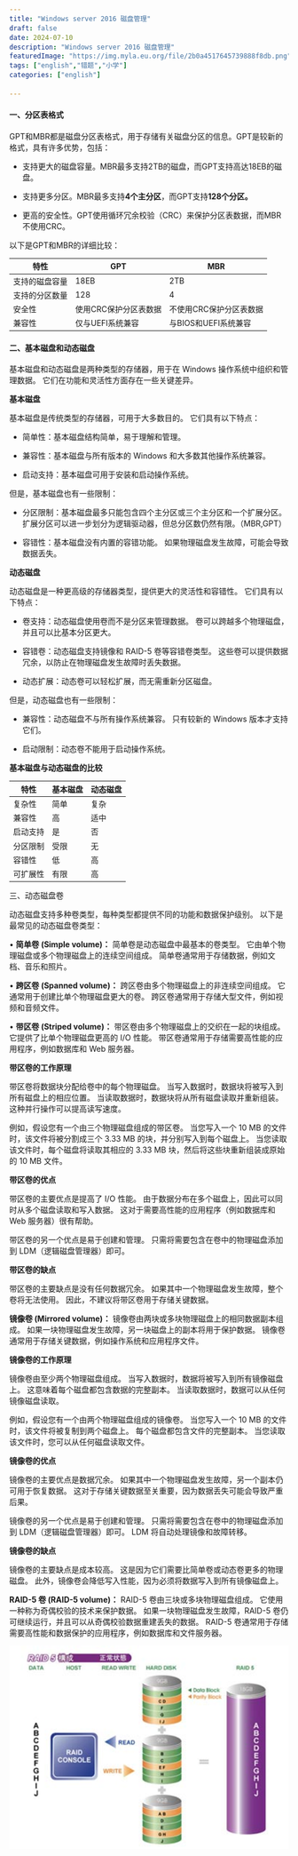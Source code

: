 ```yaml
---
title: "Windows server 2016 磁盘管理"
draft: false
date: 2024-07-10
description: "Windows server 2016 磁盘管理"
featuredImage: "https://img.myla.eu.org/file/2b0a4517645739888f8db.png"
tags: ["english","错题","小学"]
categories: ["english"]

---
```


#### **一、分区表格式**

GPT和MBR都是磁盘分区表格式，用于存储有关磁盘分区的信息。GPT是较新的格式，具有许多优势，包括：

- 支持更大的磁盘容量。MBR最多支持2TB的磁盘，而GPT支持高达18EB的磁盘。

- 支持更多分区。MBR最多支持**4个主分区**，而GPT支持**128个分区。**

- 更高的安全性。GPT使用循环冗余校验（CRC）来保护分区表数据，而MBR不使用CRC。

以下是GPT和MBR的详细比较：

| **特性**       | **GPT**               | **MBR**                 |
| -------------- | --------------------- | ----------------------- |
| 支持的磁盘容量 | 18EB                  | 2TB                     |
| 支持的分区数量 | 128                   | 4                       |
| 安全性         | 使用CRC保护分区表数据 | 不使用CRC保护分区表数据 |
| 兼容性         | 仅与UEFI系统兼容      | 与BIOS和UEFI系统兼容    |

#### 二、基本磁盘和动态磁盘

基本磁盘和动态磁盘是两种类型的存储器，用于在 Windows 操作系统中组织和管理数据。 它们在功能和灵活性方面存在一些关键差异。

**基本磁盘**

基本磁盘是传统类型的存储器，可用于大多数目的。 它们具有以下特点：

- 简单性：基本磁盘结构简单，易于理解和管理。

- 兼容性：基本磁盘与所有版本的 Windows 和大多数其他操作系统兼容。

- 启动支持：基本磁盘可用于安装和启动操作系统。

但是，基本磁盘也有一些限制：

- 分区限制：基本磁盘最多只能包含四个主分区或三个主分区和一个扩展分区。 扩展分区可以进一步划分为逻辑驱动器，但总分区数仍然有限。（MBR,GPT）

- 容错性：基本磁盘没有内置的容错功能。 如果物理磁盘发生故障，可能会导致数据丢失。

**动态磁盘**

动态磁盘是一种更高级的存储器类型，提供更大的灵活性和容错性。 它们具有以下特点：

- 卷支持：动态磁盘使用卷而不是分区来管理数据。 卷可以跨越多个物理磁盘，并且可以比基本分区更大。

- 容错卷：动态磁盘支持镜像和 RAID-5 卷等容错卷类型。 这些卷可以提供数据冗余，以防止在物理磁盘发生故障时丢失数据。

- 动态扩展：动态卷可以轻松扩展，而无需重新分区磁盘。

但是，动态磁盘也有一些限制：

- 兼容性：动态磁盘不与所有操作系统兼容。 只有较新的 Windows 版本才支持它们。

- 启动限制：动态卷不能用于启动操作系统。

**基本磁盘与动态磁盘的比较**

| **特性** | **基本磁盘** | **动态磁盘** |
| -------- | ------------ | ------------ |
| 复杂性   | 简单         | 复杂         |
| 兼容性   | 高           | 适中         |
| 启动支持 | 是           | 否           |
| 分区限制 | 受限         | 无           |
| 容错性   | 低           | 高           |
| 可扩展性 | 有限         | 高           |

三、动态磁盘卷

动态磁盘支持多种卷类型，每种类型都提供不同的功能和数据保护级别。 以下是最常见的动态磁盘卷类型： 

• **简单卷 (Simple volume)：** 简单卷是动态磁盘中最基本的卷类型。 它由单个物理磁盘或多个物理磁盘上的连续空间组成。 简单卷通常用于存储数据，例如文档、音乐和照片。 

• **跨区卷 (Spanned volume)：** 跨区卷由多个物理磁盘上的非连续空间组成。 它通常用于创建比单个物理磁盘更大的卷。 跨区卷通常用于存储大型文件，例如视频和音频文件。 

• **带区卷 (Striped volume)：** 带区卷由多个物理磁盘上的交织在一起的块组成。 它提供了比单个物理磁盘更高的 I/O 性能。 带区卷通常用于存储需要高性能的应用程序，例如数据库和 Web 服务器。

**带区卷的工作原理**

带区卷将数据块分配给卷中的每个物理磁盘。 当写入数据时，数据块将被写入到所有磁盘上的相应位置。 当读取数据时，数据块将从所有磁盘读取并重新组装。 这种并行操作可以提高读写速度。

例如，假设您有一个由三个物理磁盘组成的带区卷。 当您写入一个 10 MB 的文件时，该文件将被分割成三个 3.33 MB 的块，并分别写入到每个磁盘上。 当您读取该文件时，每个磁盘将读取其相应的 3.33 MB 块，然后将这些块重新组装成原始的 10 MB 文件。

**带区卷的优点**

带区卷的主要优点是提高了 I/O 性能。 由于数据分布在多个磁盘上，因此可以同时从多个磁盘读取和写入数据。 这对于需要高性能的应用程序（例如数据库和 Web 服务器）很有帮助。

带区卷的另一个优点是易于创建和管理。 只需将需要包含在卷中的物理磁盘添加到 LDM（逻辑磁盘管理器）即可。

**带区卷的缺点**

带区卷的主要缺点是没有任何数据冗余。 如果其中一个物理磁盘发生故障，整个卷将无法使用。 因此，不建议将带区卷用于存储关键数据。 

**镜像卷 (Mirrored volume)：** 镜像卷由两块或多块物理磁盘上的相同数据副本组成。 如果一块物理磁盘发生故障，另一块磁盘上的副本将用于保护数据。 镜像卷通常用于存储关键数据，例如操作系统和应用程序文件。

**镜像卷的工作原理**

镜像卷由至少两个物理磁盘组成。 当写入数据时，数据将被写入到所有镜像磁盘上。 这意味着每个磁盘都包含数据的完整副本。 当读取数据时，数据可以从任何镜像磁盘读取。

例如，假设您有一个由两个物理磁盘组成的镜像卷。 当您写入一个 10 MB 的文件时，该文件将被复制到两个磁盘上。 每个磁盘都包含文件的完整副本。 当您读取该文件时，您可以从任何磁盘读取文件。

**镜像卷的优点**

镜像卷的主要优点是数据冗余。 如果其中一个物理磁盘发生故障，另一个副本仍可用于恢复数据。 这对于存储关键数据至关重要，因为数据丢失可能会导致严重后果。

镜像卷的另一个优点是易于创建和管理。 只需将需要包含在卷中的物理磁盘添加到 LDM（逻辑磁盘管理器）即可。 LDM 将自动处理镜像和故障转移。

**镜像卷的缺点**

镜像卷的主要缺点是成本较高。 这是因为它们需要比简单卷或动态卷更多的物理磁盘。 此外，镜像卷会降低写入性能，因为必须将数据写入到所有镜像磁盘上。 

**RAID-5 卷 (RAID-5 volume)：** RAID-5 卷由三块或多块物理磁盘组成。 它使用一种称为奇偶校验的技术来保护数据。 如果一块物理磁盘发生故障，RAID-5 卷仍可继续运行，并且可以从奇偶校验数据重建丢失的数据。 RAID-5 卷通常用于存储需要高性能和数据保护的应用程序，例如数据库和文件服务器。

![](https://raw.githubusercontent.com/soslane/picgo/main/path/202407102150235.png)
